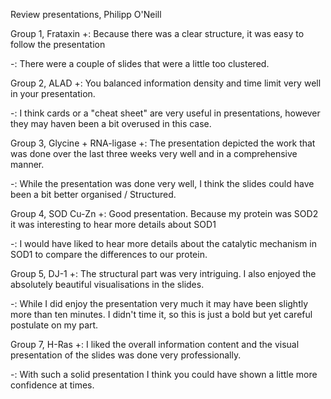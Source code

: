 Review presentations, Philipp O'Neill


Group 1, Frataxin
+:
Because there was a clear structure, it was easy to follow the presentation

-:
There were a couple of slides that were a little too clustered.




Group 2, ALAD
+:
You balanced information density and time limit very well in your presentation.

-:
I think cards or a "cheat sheet" are very useful in presentations, however they may haven been a bit overused in this case.




Group 3, Glycine + RNA-ligase
+:
The presentation depicted the work that was done over the last three weeks very well and in a comprehensive manner.

-:
While the presentation was done very well, I think the slides could have been a bit better organised / Structured.




Group 4, SOD Cu-Zn
+:
Good presentation. Because my protein was SOD2 it was interesting to hear more details about SOD1

-:
I would have liked to hear more details about the catalytic mechanism in SOD1 to compare the differences to our protein.





Group 5, DJ-1
+:
The structural part was very intriguing. I also enjoyed the absolutely beautiful visualisations in the slides.

-:
While I did enjoy the presentation very much it may have been slightly more than ten minutes. I didn't time it, so this is just a bold but yet careful postulate on my part.




Group 7, H-Ras
+:
I liked the overall information content and the visual presentation of the slides was done very professionally.

-:
With such a solid presentation I think you could have shown a little more confidence at times.

